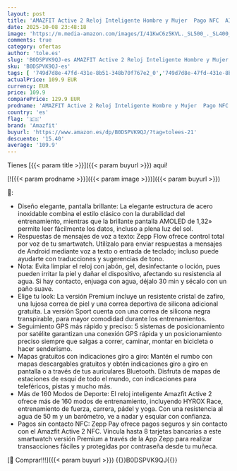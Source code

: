 ```yaml
---
layout: post
title: 'AMAZFIT Active 2 Reloj Inteligente Hombre y Mujer  Pago NFC  AI GPS & Mapas Gratis  Batería de 10 Días  Smartwatch con 160+ Modos Deportivos  Resistente al Agua 5 ATM  para Android & iPhone'
date: 2025-10-08 23:48:18
image: 'https://m.media-amazon.com/images/I/41KwC6z5KVL._SL500_._SL400_.jpg'
comments: true
category: ofertas
author: 'tole.es'
slug: 'B0DSPVK9QJ-es AMAZFIT Active 2 Reloj Inteligente Hombre y Mujer Pago NFC...'
sku: 'B0DSPVK9QJ-es'
tags: [ '749d7d8e-47fd-431e-8b51-348b70f767e2_0','749d7d8e-47fd-431e-8b51-348b70f767e2_6901','Arborist Merchandising Root','Electrónica','Self Service','Smartwatches','Special Features Stores','Tecnología para vestir','Top Brands Tech Phones','Top Brands Tech Selection','amazfit','iphone','🇪🇸', ]
actualPrice: 109.9 EUR
currency: EUR
price: 109.9
comparePrice: 129.9 EUR
prodname: 'AMAZFIT Active 2 Reloj Inteligente Hombre y Mujer  Pago NFC  AI GPS & Mapas Gratis  Batería de 10 Días  Smartwatch con 160+ Modos Deportivos  Resistente al Agua 5 ATM  para Android & iPhone'
country: 'es'
flag: '🇪🇸'
brand: 'Amazfit'
buyurl: 'https://www.amazon.es/dp/B0DSPVK9QJ/?tag=tolees-21'
descuento: '15.40'
average: '109.9'
---
```


Tienes [{{< param title >}}]({{< param buyurl >}}) aqui!

[![{{< param prodname >}}]({{< param image >}})]({{< param buyurl >}})

🔎:

- Diseño elegante, pantalla brillante: La elegante estructura de acero inoxidable combina el estilo clásico con la durabilidad del entrenamiento, mientras que la brillante pantalla AMOLED de 1,32» permite leer fácilmente los datos, incluso a plena luz del sol.
- Respuestas de mensajes de voz a texto: Zepp Flow ofrece control total por voz de tu smartwatch. Utilízalo para enviar respuestas a mensajes de Android mediante voz a texto o entrada de teclado; incluso puede ayudarte con traducciones y sugerencias de tono.
- Nota: Evita limpiar el reloj con jabón, gel, desinfectante o loción, pues pueden irritar la piel y dañar el dispositivo, afectando su resistencia al agua. Si hay contacto, enjuaga con agua, déjalo 30 min y sécalo con un paño suave.
- Elige tu look: La versión Premium incluye un resistente cristal de zafiro, una lujosa correa de piel y una correa deportiva de silicona adicional gratuita. La versión Sport cuenta con una correa de silicona negra transpirable, para mayor comodidad durante los entrenamientos.
- Seguimiento GPS más rápido y preciso: 5 sistemas de posicionamiento por satélite garantizan una conexión GPS rápida y un posicionamiento preciso siempre que salgas a correr, caminar, montar en bicicleta o hacer senderismo.
- Mapas gratuitos con indicaciones giro a giro: Mantén el rumbo con mapas descargables gratuitos y obtén indicaciones giro a giro en pantalla o a través de tus auriculares Bluetooth. Disfruta de mapas de estaciones de esquí de todo el mundo, con indicaciones para teleféricos, pistas y mucho más.
- Más de 160 Modos de Deporte: El reloj inteligente Amazfit Active 2 ofrece más de 160 modos de entrenamiento, incluyendo HYROX Race, entrenamiento de fuerza, carrera, pádel y yoga. Con una resistencia al agua de 50 m y un barómetro, ve a nadar y esquiar con confianza.
- Pagos sin contacto NFC: Zepp Pay ofrece pagos seguros y sin contacto con el Amazfit Active 2 NFC. Vincula hasta 8 tarjetas bancarias a este smartwatch versión Premium a través de la App Zepp para realizar transacciones fáciles y protegidas por contraseña desde tu muñeca.

[🛒 Comprar!!!]({{< param buyurl >}})
{{<world>}}B0DSPVK9QJ{{</world>}}
